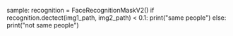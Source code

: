
sample:
recognition = FaceRecognitionMaskV2()
if recognition.dectect(img1_path, img2_path) < 0.1:
    print("same people")
else:
    print("not same people")